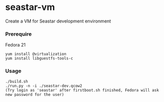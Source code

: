 # seastar-vm
Create a VM for Seastar development environment

### Prerequire

Fedora 21
```
yum install @virtualization
yum install libguestfs-tools-c
```

### Usage
```
./build.sh
./run.py -n -i ./seastar-dev.qcow2
(Try login as 'seastar' after firstboot.sh finished, Fedora will ask new password for the user)
```
